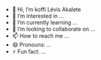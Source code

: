- 👋 Hi, I’m koffi Lévis Akalete 
- 👀 I’m interested in ...
- 🌱 I’m currently learning ...
- 💞️ I’m looking to collaborate on ...
- 📫 How to reach me ...
- 😄 Pronouns: ...
- ⚡ Fun fact: ...

<!---
akaletekoffilevis/akaletekoffilevis is a ✨ special ✨ repository because its `README.md` (this file) appears on your GitHub profile.
You can click the Preview link to take a look at your changes.
--->
